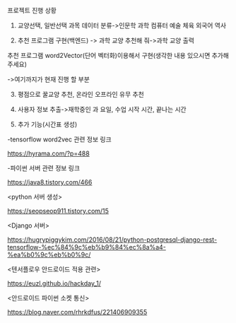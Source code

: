 프로젝트 진행 상황



1.	교양선택, 일반선택 과목 데이터 분류->인문학 과학 컴퓨터 예술 체육 외국어 역사


2.	추천 프로그램 구현(백엔드) -> 과학 교양 추천해 줘->과학 교양 출력


추천 프로그램 word2Vector(단어 벡터화)이용해서 구현(생각한 내용 있으시면 추가해주세요)


->여기까지가 현재 진행 할 부분


3.	평점으로 꿀교양 추천, 온라인 오프라인 유무 추천


4.	사용자 정보 추출->재학중인 과 요일, 수업 시작 시간, 끝나는 시간


5.	추가 기능(시간표 생성)





-tensorflow word2vec 관련 정보 링크


https://hyrama.com/?p=488




-파이썬 서버 관련 정보 링크


<node js >
  
https://java8.tistory.com/466
  
  



<python 서버 생성>

https://seopseop911.tistory.com/15




<Django 서버>
  
https://hugrypiggykim.com/2016/08/21/python-postgresql-django-rest-tensorflow-%ec%84%9c%eb%b9%84%ec%8a%a4-%ea%b0%9c%eb%b0%9c/
  
  



<텐서플로우 안드로이드 적용 관련>

https://euzl.github.io/hackday_1/




<안드로이드 파이썬 소켓 통신>

https://blog.naver.com/rhrkdfus/221406909355
